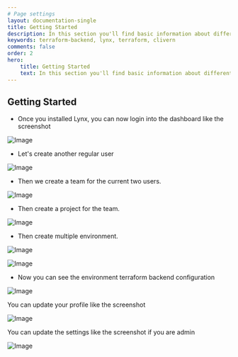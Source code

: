 ```yaml
---
# Page settings
layout: documentation-single
title: Getting Started
description: In this section you'll find basic information about different components inside lynx dashboard
keywords: terraform-backend, lynx, terraform, clivern
comments: false
order: 2
hero:
    title: Getting Started
    text: In this section you'll find basic information about different components inside lynx dashboard
---
```


## Getting Started

- Once you installed Lynx, you can now login into the dashboard like the screenshot

![Image](/assets/images/login_page.png)


- Let's create another regular user

![Image](/assets/images/add_user_page.png)


- Then we create a team for the current two users.

![Image](/assets/images/add_team_page.png)


- Then create a project for the team.

![Image](/assets/images/add_project_page.png)


- Then create multiple environment.

![Image](/assets/images/add_env_page_1.png)

![Image](/assets/images/add_env_page_2.png)


- Now you can see the environment terraform backend configuration

![Image](/assets/images/show_env_page.png)


You can update your profile like the screenshot

![Image](/assets/images/profile_page.png)


You can update the settings like the screenshot if you are admin

![Image](/assets/images/profile_page.png)
